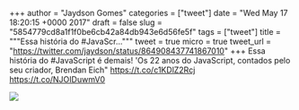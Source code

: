 
+++
author = "Jaydson Gomes"
categories = ["tweet"]
date = "Wed May 17 18:20:15 +0000 2017"
draft = false
slug = "5854779cd8a1f1f0be6cb42a84db943e6d56fe5f"
tags = ["tweet"]
title = """Essa história do #JavaScr..."""
tweet = true
micro = true
tweet_url = "https://twitter.com/jaydson/status/864908437741867010"
+++
Essa história do #JavaScript é demais! 'Os 22 anos do JavaScript, contados pelo seu criador, Brendan Eich" https://t.co/c1KDlZ2Rcj https://t.co/NJOIDuwmV0

![](/images/tweet-media/864908437741867010-DADFkJtXgAAYMkF.jpg)